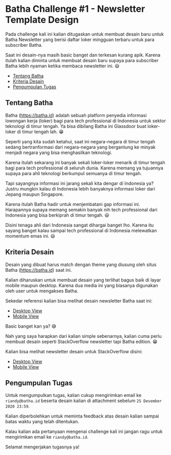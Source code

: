 # Batha Challenge #1 - Newsletter Template Design

Pada challenge kali ini kalian ditugaskan untuk membuat desain baru untuk Batha Newsletter yang berisi daftar loker mingguan terbaru untuk para subscriber Batha.

Saat ini desain-nya masih basic banget dan terkesan kurang apik. Karena itulah kalian diminta untuk membuat desain baru supaya para subscriber Batha lebih nyaman ketika membaca newsletter ini. 😃 

- [Tentang Batha](#tentang-batha)
- [Kriteria Desain](#kriteria-desain)
- [Pengumpulan Tugas](#pengumpulan-tugas)

## Tentang Batha

Batha (https://batha.id) adalah sebuah platform penyedia informasi lowongan kerja (loker) bagi para tech professional di Indonesia untuk sektor teknologi di timur tengah. Ya bisa dibilang Batha ini Glassdoor buat loker-loker di timur tengah lah. 😁

Seperti yang kita sudah ketahui, saat ini negara-negara di timur tengah sedang bertranformasi dari negara-negara yang bergantung ke minyak menjadi negara yang bisa menghasilkan teknologi.

Karena itulah sekarang ini banyak sekali loker-loker menarik di timur tengah bagi para tech professional di seluruh dunia. Karena memang ya tujuannya supaya para ahli teknologi berkumpul semuanya di timur tengah.

Tapi sayangnya informasi ini jarang sekali kita dengar di Indonesia ya? Justru mungkin kalau di Indonesia lebih banyaknya informasi loker dari Jepang maupun Singapore.

Karena itulah Batha hadir untuk menjembatani gap informasi ini. Harapannya supaya memang semakin banyak nih tech professional dari Indonesia yang bisa berkiprah di timur tengah. 😃

Disini tenaga ahli dari Indonesia sangat dihargai banget lho. Karena itu sayang banget kalau sampai tech professional di Indonesia melewatkan momentum emas ini. 😃

## Kriteria Desain

Desain yang dibuat harus match dengan theme yang diusung oleh situs Batha (https://batha.id) saat ini.

Kalian diharuskan untuk membuat desain yang terlihat bagus baik di layar mobile maupun desktop. Karena dua media ini yang biasanya digunakan oleh user untuk mengakses Batha.

Sekedar referensi kalian bisa melihat desain newsletter Batha saat ini:

- [Desktop View](desktop.jpeg)
- [Mobile View](mobile.jpeg)

Basic banget kan ya? 😅

Nah yang saya harapkan dari kalian simple sebenarnya, kalian cuma perlu membuat desain seperti StackOverflow newsletter tapi Batha edition. 😁

Kalian bisa melihat newsletter desain untuk StackOverflow disini:

- [Desktop View](so-desktop.jpeg)
- [Mobile View](so-mobile.jpeg)

## Pengumpulan Tugas

Untuk mengumpulkan tugas, kalian cukup mengirimkan email ke `riandy@batha.id` beserta desain kalian di attachment sebelum `25 Desember 2020 23:59`.

Kalian diperbolehkan untuk meminta feedback atas desain kalian sampai batas waktu yang telah ditentukan.

Kalau kalian ada pertanyaan mengenai challenge kali ini jangan ragu untuk mengirimkan email ke `riandy@batha.id`.

Selamat mengerjakan tugasnya ya!